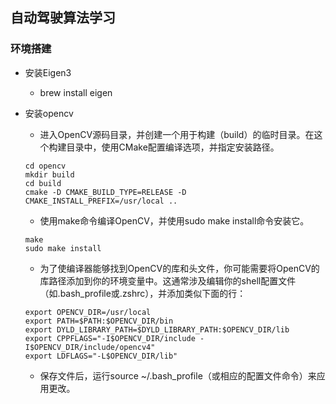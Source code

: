 ## 自动驾驶算法学习


### 环境搭建

* 安装Eigen3
  * brew install eigen

* 安装opencv
  * 进入OpenCV源码目录，并创建一个用于构建（build）的临时目录。在这个构建目录中，使用CMake配置编译选项，并指定安装路径。
  ```
  cd opencv  
  mkdir build  
  cd build  
  cmake -D CMAKE_BUILD_TYPE=RELEASE -D CMAKE_INSTALL_PREFIX=/usr/local ..  
  ```
  * 使用make命令编译OpenCV，并使用sudo make install命令安装它。
  ```
  make 
  sudo make install
  ```
  * 为了使编译器能够找到OpenCV的库和头文件，你可能需要将OpenCV的库路径添加到你的环境变量中。这通常涉及编辑你的shell配置文件（如.bash_profile或.zshrc），并添加类似下面的行：
  ```
  export OPENCV_DIR=/usr/local  
  export PATH=$PATH:$OPENCV_DIR/bin  
  export DYLD_LIBRARY_PATH=$DYLD_LIBRARY_PATH:$OPENCV_DIR/lib  
  export CPPFLAGS="-I$OPENCV_DIR/include -I$OPENCV_DIR/include/opencv4"  
  export LDFLAGS="-L$OPENCV_DIR/lib"
  ```
  * 保存文件后，运行source ~/.bash_profile（或相应的配置文件命令）来应用更改。
  
